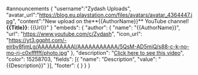 #announcements
{
  "username":"Zydash Uploads",
  "avatar_url":"https://blog.eu.playstation.com/files/avatars/avatar_4364447.jpg",
  "content":"New upload on the**{{AuthorName}}** YouTube channel! **{{Title}}**: {{Url}}"
}
"embeds": {
		"author": {
			"name": "{{AuthorName}}",
			"url": "https://www.youtube.com/c/Zydash",
			"icon_url": "https://yt3.ggpht.com/-ejrby8fjmLg/AAAAAAAAAAI/AAAAAAAAAAA/5QsM-AD5miQ/s88-c-k-no-mo-rj-c0xffffff/photo.jpg"
		},
		"description": "[Click here to see this video]({{Url}})",
		"color": 15258703,
		"fields": [{
			"name": "Description",
			"value": "{{Description}}"
		}],
		"footer": {
		}
	}
}
